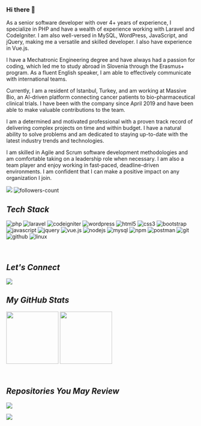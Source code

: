 ### Hi there 👋

As a senior software developer with over 4+ years of experience, I specialize in PHP and have a wealth of experience working with Laravel and CodeIgniter. I am also well-versed in MySQL, WordPress, JavaScript, and jQuery, making me a versatile and skilled developer. I also have experience in Vue.js.

I have a Mechatronic Engineering degree and have always had a passion for coding, which led me to study abroad in Slovenia through the Erasmus+ program. As a fluent English speaker, I am able to effectively communicate with international teams.

Currently, I am a resident of Istanbul, Turkey, and am working at Massive Bio, an AI-driven platform connecting cancer patients to bio-pharmaceutical clinical trials. I have been with the company since April 2019 and have been able to make valuable contributions to the team.

I am a determined and motivated professional with a proven track record of delivering complex projects on time and within budget. I have a natural ability to solve problems and am dedicated to staying up-to-date with the latest industry trends and technologies.

I am skilled in Agile and Scrum software development methodologies and am comfortable taking on a leadership role when necessary. I am also a team player and enjoy working in fast-paced, deadline-driven environments. I am confident that I can make a positive impact on any organization I join.


![](https://komarev.com/ghpvc/?username=fvarli)
<img src="https://img.shields.io/github/followers/fvarli?label=Followers&style=social" alt="followers-count">

<!----------------------------------- Tech Stack Section ------------------------------------>

<h2><i>Tech Stack</i></h2>

<p>
    <img src="https://img.shields.io/badge/PHP-8993be?style=for-the-badge&logo=php&logoColor=white" alt="php" />
    <img src="https://img.shields.io/badge/Laravel-F05340?style=for-the-badge&logo=laravel&logoColor=white" alt="laravel" />
    <img src="https://img.shields.io/badge/CodeIgniter-dd4814?style=for-the-badge&logo=codeigniter&logoColor=white" alt="codeigniter" />
    <img src="https://img.shields.io/badge/WordPress-21759b?style=for-the-badge&logo=wordpress&logoColor=white" alt="wordpress" />
    <img src="https://img.shields.io/badge/HTML5-E34F26?style=for-the-badge&logo=html5&logoColor=white" alt="html5" />
    <img src="https://img.shields.io/badge/CSS3-1572B6?style=for-the-badge&logo=css3&logoColor=white" alt="css3" />
    <img src="https://img.shields.io/badge/Bootstrap-563D7C?style=for-the-badge&logo=bootstrap&logoColor=white" alt="bootstrap" />
    <img src="https://img.shields.io/badge/JavaScript-323330?style=for-the-badge&logo=javascript&logoColor=F7DF1E" alt="javascript" />
    <img src="https://img.shields.io/badge/jQuery-0769ad?style=for-the-badge&logo=jquery&logoColor=F7DF1E" alt="jquery" />
    <img src="https://img.shields.io/badge/Vue.js-42b883?style=for-the-badge&logo=vue.js&logoColor=F7DF1E" alt="vue.js" />
    <img src="https://img.shields.io/badge/Node.js-339933?style=for-the-badge&logo=nodedotjs&logoColor=white" alt="nodejs" />
    <img src="https://img.shields.io/badge/MySQL-4EA94B?style=for-the-badge&logo=mysql&logoColor=white" alt="mysql" />
    <img src="https://img.shields.io/badge/npm-CB3837?style=for-the-badge&logo=npm&logoColor=white" alt="npm" />
    <img src="https://img.shields.io/badge/Postman-FF6C37?style=for-the-badge&logo=Postman&logoColor=white" alt="postman" />
    <img src="https://img.shields.io/badge/Git-f44d27?style=for-the-badge&logo=git&logoColor=white" alt="git" />
    <img src="https://img.shields.io/badge/GitHub-100000?style=for-the-badge&logo=github&logoColor=white" alt="github" />
    <img src="https://img.shields.io/badge/Linux-1793d1?style=for-the-badge&logo=linux&logoColor=white" alt="linux" />
</p>
<br>

<!----------------------------------- Social Media Links Section ------------------------------------>

<h2><i>Let's Connect</i></h2>

<p align="left">
    <a href="https://linkedin.com/in/fvarli">
        <img align="center" src="https://img.shields.io/badge/LinkedIn-0077B5?style=for-the-badge&logo=linkedin&logoColor=white" />
    </a>
</p>

<!----------------------------------- GitHub Stats Section ------------------------------------>

<h2><i>My GitHub Stats</i></h2>

<p>
    <img align="center" src="https://github-readme-stats.vercel.app/api?username=fvarli&show_icons=true&include_all_commits=true&count_private=true&hide=issues,contribs&border_radius=0&locale=en&theme=dark" height="139" />
    <img align="center" src="https://github-readme-stats.vercel.app/api/top-langs/?username=fvarli&layout=compact&hide=Shell&border_radius=0&theme=dark" height="139" />
</p>
<br>

<!----------------------------------- Top Repository Section ------------------------------------>

<h2><i>Repositories You May Review</i></h2>
<p>
    <a href="https://github.com/fvarli/laravel-eloquent-factories">
        <img align="center" src="https://github-readme-stats.vercel.app/api/pin/?username=fvarli&layout=compact&repo=laravel-eloquent-factories&show_icons=true&locale=en&border_radius=0&theme=dark" />
    </a>
</p>
<p>
    <a href="https://github.com/fvarli/dynamic-twitter-bio-updater">
        <img align="center" src="https://github-readme-stats.vercel.app/api/pin/?username=fvarli&layout=compact&repo=dynamic-twitter-bio-updater&show_icons=true&locale=en&border_radius=0&theme=dark" />
    </a>  
</p>
